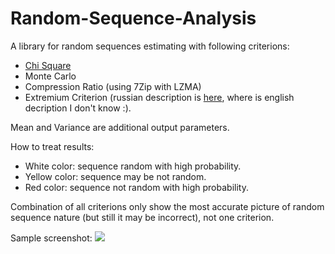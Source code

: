 Random-Sequence-Analysis
========================

A library for random sequences estimating with following criterions:

<ul>
<li><a href="http://en.wikipedia.org/wiki/Pearson%27s_chi-squared_test">Chi Square</a></li>
<li>Monte Carlo</li>
<li>Compression Ratio (using 7Zip with LZMA)</li>
<li>Extremium Criterion (russian description is <a href="http://www.machinelearning.ru/wiki/index.php?title=%D0%9A%D1%80%D0%B8%D1%82%D0%B5%D1%80%D0%B8%D0%B9_%D1%8D%D0%BA%D1%81%D1%82%D1%80%D0%B5%D0%BC%D1%83%D0%BC%D0%BE%D0%B2">here</a>, where is english decription I don't know :).</li>
</ul>

Mean and Variance are additional output parameters.

How to treat results:
<ul>
<li>White color: sequence random with high probability.</li>
<li>Yellow color: sequence may be not random.</li>
<li>Red color: sequence not random with high probability.</li>
</ul>

Combination of all criterions only show the most accurate picture of random sequence nature (but still it may be incorrect), not one criterion.

Sample screenshot:
<img src="http://imageshack.us/a/img717/464/randomsequenceanalysis.png" />

